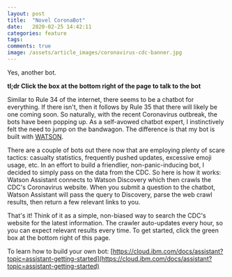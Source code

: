 ```yaml
---
layout: post
title:  "Novel CoronaBot"
date:   2020-02-25 14:42:11
categories: feature
tags: 
comments: true
image: /assets/article_images/coronavirus-cdc-banner.jpg
---
```

Yes, another bot.

**tl;dr Click the box at the bottom right of the page to talk to the bot**

Similar to Rule 34 of the internet, there seems to be a chatbot for everything. If there isn't, then it follows by Rule 35 that there will likely be one coming soon. So naturally, with the recent Coronavirus outbreak, the bots have been popping up. As a self-avowed chatbot expert, I instinctively felt the need to jump on the bandwagon. The difference is that my bot is built with [WATSON](https://www.ibm.com/watson).

There are a couple of bots out there now that are employing plenty of scare tactics: casualty statistics, frequently pushed updates, excessive emoji usage, etc. In an effort to build a friendlier, non-panic-inducing bot, I decided to simply pass on the data from the CDC. So here is how it works: Watson Assistant connects to Watson Discovery which then crawls the CDC's Coronavirus website. When you submit a question to the chatbot, Watson Assistant will pass the query to Discovery, parse the web crawl results, then return a few relevant links to you.

That's it! Think of it as a simple, non-biased way to search the CDC's website for the latest information. The crawler auto-updates every hour, so you can expect relevant results every time. To get started, click the green box at the bottom right of this page.

To learn how to build your own bot: [https://cloud.ibm.com/docs/assistant?topic=assistant-getting-started](https://cloud.ibm.com/docs/assistant?topic=assistant-getting-started)
